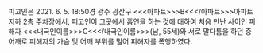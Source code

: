 피고인은 2021. 6. 5. 18:50경 광주 광산구 <<<아파트>>>B<<</아파트>>>아파트 지하 2층 주차장에서, 피고인이 그곳에서 흡연을 하는 것에 대하여 처음 만난 사이인 피해자 <<<내국인이름>>>C<<</내국인이름>>>(남, 55세)와 서로 말다툼을 하던 중 어깨로 피해자의 가슴 및 어깨 부위를 밀어 피해자를 폭행하였다.